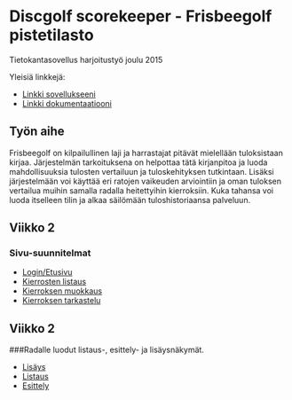 # Discgolf scorekeeper - Frisbeegolf pistetilasto
Tietokantasovellus harjoitustyö joulu 2015

Yleisiä linkkejä:

* [Linkki sovellukseeni](http://vrsaari.users.cs.helsinki.fi/discgolf/)
* [Linkki dokumentaatiooni](https://raw.githubusercontent.com/neodyymi/Tsoha-Bootstrap/master/doc/dokumentaatio.pdf)

## Työn aihe

Frisbeegolf on kilpailullinen laji ja harrastajat pitävät mielellään tuloksistaan kirjaa. Järjestelmän tarkoituksena on helpottaa tätä kirjanpitoa ja luoda mahdollisuuksia tulosten vertailuun ja tuloskehityksen tutkintaan. Lisäksi järjestelmään voi käyttää eri ratojen vaikeuden arviointiin ja oman tuloksen vertailua muihin samalla radalla heitettyihin kierroksiin. Kuka tahansa voi luoda itselleen tilin ja alkaa säilömään tuloshistoriaansa palveluun.

## Viikko 2
### Sivu-suunnitelmat
* [Login/Etusivu](http://vrsaari.users.cs.helsinki.fi/discgolf/suunnitelmat/login)
* [Kierrosten listaus](http://vrsaari.users.cs.helsinki.fi/discgolf/suunnitelmat/round)
* [Kierroksen muokkaus](http://vrsaari.users.cs.helsinki.fi/discgolf/suunnitelmat/round/edit/1)
* [Kierroksen tarkastelu](http://vrsaari.users.cs.helsinki.fi/discgolf/suunnitelmat/round/1)

## Viikko 2
###Radalle luodut listaus-, esittely- ja lisäysnäkymät.
* [Lisäys](http://vrsaari.users.cs.helsinki.fi/discgolf/course/new)
* [Listaus](http://vrsaari.users.cs.helsinki.fi/discgolf/course)
* [Esittely](http://vrsaari.users.cs.helsinki.fi/discgolf/course/1)
